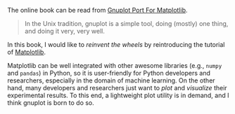 The online book can be read from [Gnuplot Port For Matplotlib](https://chenzhongpu.github.io/gnuplot/intro.html).

> In the Unix tradition, gnuplot is a simple tool, doing (mostly) one thing, and doing it very, very well.

In this book, I would like to *reinvent the wheels* by reintroducing the tutorial of [Matplotlib](https://matplotlib.org/). 

Matplotlib can be well integrated with other awesome libraries (e.g., `numpy` and `pandas`) in Python, so it is user-friendly for Python developers and researchers, especially in the domain of machine learning. On the other hand, many developers and researchers just want to *plot* and *visualize* their experimental results. To this end, a lightweight plot utility is in demand, and I think gnuplot is born to do so.
